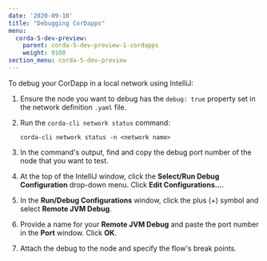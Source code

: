 ```yaml
---
date: '2020-09-10'
title: "Debugging CorDapps"
menu:
  corda-5-dev-preview:
    parent: corda-5-dev-preview-1-cordapps
    weight: 9100
section_menu: corda-5-dev-preview
---
```


To debug your CorDapp in a local network using IntelliJ:

1. Ensure the node you want to debug has the `debug: true` property set in the network definition `.yaml` file.

2. Run the `corda-cli network status` command:

   `corda-cli network status -n <network name>`

3. In the command's output, find and copy the debug port number of the node that you want to test.

4. At the top of the IntelliJ window, click the **Select/Run Debug Configuration** drop-down menu. Click **Edit Configurations...**.

5. In the **Run/Debug Configurations** window, click the plus (+) symbol and select **Remote JVM Debug**.

6. Provide a name for your **Remote JVM Debug** and paste the port number in the **Port** window. Click **OK**.

7. Attach the debug to the node and specify the flow's break points.
